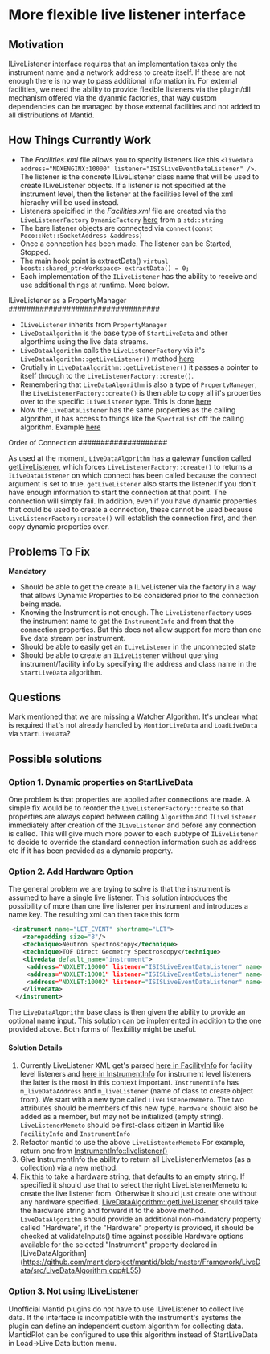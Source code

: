 More flexible live listener interface
=====================================

Motivation
----------

ILiveListener interface requires that an implementation takes only the instrument name and a network address to create itself. 
If these are not enough there is no way to pass additional information in. For external facilities, we need the ability to provide flexible listeners via the plugin/dll mechanism offered via the dyanmic factories, that way custom dependencies can be managed by those external facilities and not added to all distributions of Mantid.

How Things Currently Work
-------------------------

* The *Facilities.xml* file allows you to specify listeners like this `<livedata address="NDXENGINX:10000" listener="ISISLiveEventDataListener" />`. The listener is the concrete ILiveListener class name that will be used to create ILiveListener objects. If a listener is not specified at the instrument level, then the listener at the facilities level of the xml hierachy will be used instead.
* Listeners speicified in the *Facilities.xml* file are created via the `LiveListenerFactory` `DynamicFactory`  [here](https://github.com/mantidproject/mantid/blob/master/Framework/API/src/LiveListenerFactory.cpp#L44:L45) from a `std::string`
* The bare listener objects are connected via `connect(const Poco::Net::SocketAddress &address)`
* Once a connection has been made. The listener can be Started, Stopped.  
* The main hook point is extractData() `virtual boost::shared_ptr<Workspace> extractData() = 0;`
* Each implementation of the `ILiveListener` has the ability to receive and use additional things at runtime. More below.

ILiveListener as a PropertyManager
##################################

* `ILiveListener` inherits from `PropertyManager` 
* `LiveDataAlgorithm` is the base type of `StartLiveData` and other algorthims using the live data streams.
* `LiveDataAlgorithm` calls the `LiveListenerFactory` via it's `LiveDataAlgorithm::getLiveListener()` method [here](https://github.com/mantidproject/mantid/blob/master/Framework/LiveData/src/StartLiveData.cpp#L146)
* Crutially in `LiveDataAlgorithm::getLiveListener()` it passes a pointer to itself through to the `LiveListenerFactory::create()`.
* Remembering that `LiveDataAlgorithm` is also a type of `PropertyManager`, the `LiveListenerFactory::create()` is then able to copy all it's properties over to the specific `ILiveListener` type. This is done [here](https://github.com/mantidproject/mantid/blob/master/Framework/API/src/LiveListenerFactory.cpp#L48)
* Now the `LiveDataListener` has the same properties as the calling algorithm, it has access to things like the `SpectraList` off the calling algorithm. Example [here](https://github.com/mantidproject/mantid/blob/master/Framework/LiveData/src/ISISHistoDataListener.cpp#L105)

Order of Connection
####################

As used at the moment, `LiveDataAlgorithm` has a gateway function called [getLiveListener](https://github.com/mantidproject/mantid/blob/master/Framework/LiveData/src/LiveDataAlgorithm.cpp#L186:L197), which forces `LiveListenerFactory::create()` to returns a `ILiveDataListener` on which connect has been called because the connect argument is set to true. `getLiveListener` also starts the listener.If you don't have enough information to start the connection at that point. The connection will simply fail. In addition, even if you have dynamic properties that could be used to create a connection, these cannot be used because `LiveListenerFactory::create()` will establish the connection first, and then copy dynamic properties over.

Problems To Fix
---------------

**Mandatory**

* Should be able to get the create a ILiveListener via the factory in a way that allows Dynamic Properties to be considered prior to the connection being made.
* Knowing the Instrument is not enough. The `LiveListenerFactory` uses the instrument name to get the `InstrumentInfo` and from that the connection properties. But this does not allow support for more than one live data stream per instrument.
* Should be able to easily get an `ILiveListener` in the unconnected state
* Should be able to create an `ILiveListener` without querying instrument/facility info by specifying the address and class name in the `StartLiveData` algorithm.

Questions
---------
Mark mentioned that we are missing a Watcher Algorithm. It's unclear what is required that's not already handled by `MontiorLiveData` and `LoadLiveData` via `StartLiveData`?


Possible solutions
------------------

### Option 1. Dynamic properties on StartLiveData

One problem is that properties are applied after connections are made. A simple fix would be to reorder the `LiveListenerFactory::create` so that properties are always copied between calling `Algorithm` and `ILiveListener` immediately after creation of the `ILiveListener` and before any connection is called. This will give much more power to each subtype of `ILiveListener` to decide to override the standard connection information such as address etc if it has been provided as a dynamic property.

### Option 2. Add Hardware Option

The general problem we are trying to solve is that the instrument is assumed to have a single live listener. This solution introduces the possibility of more than one live listener per instrument and introduces a name key. The resulting xml can then take this form

```xml
 <instrument name="LET_EVENT" shortname="LET">
    <zeropadding size="8"/>
    <technique>Neutron Spectroscopy</technique>
    <technique>TOF Direct Geometry Spectroscopy</technique>
    <livedata default_name="instrument">
     <address="NDXLET:10000" listener="ISISLiveEventDataListener" name="instrument"/>
     <address="NDXLET:10001" listener="ISISLiveEventDataListener" name="detector1" />
     <address="NDXLET:10002" listener="ISISLiveEventDataListener" name="bank1" />
    </livedata>
  </instrument>
```
The `LiveDataAlgorithm` base class is then given the ability to provide an optional name input. This solution can be implemented in addition to the one provided above. Both forms of flexibility might be useful.



#### Solution Details

1. Currently LiveListener XML get's parsed [here in FacilityInfo](https://github.com/mantidproject/mantid/blob/master/Framework/Kernel/src/FacilityInfo.cpp#L139:L146) for facility level listeners  and [here in InstrumentInfo](https://github.com/mantidproject/mantid/blob/master/Framework/Kernel/src/InstrumentInfo.cpp#L223:L250) for instrument level listeners  the latter is the most in this context important. `InstrumentInfo` has `m_liveDataAddress` and `m_liveListener` (name of class to create object from). We start with a new type called `LiveListenerMemeto`. The two attributes should be members of this new type. `hardware` should also be added as a member, but may not be initialized (empty string).   `LiveListenerMemeto` should be first-class citizen in Mantid like `FacilityInfo` and `InstrumentInfo`
1. Refactor mantid to use the above `LiveListenterMemeto` For example, return one from [InstrumentInfo::livelistener()](https://github.com/mantidproject/mantid/blob/master/Framework/Kernel/inc/MantidKernel/InstrumentInfo.h#L68) 
1. Give InstrumentInfo the ability to return all LiveListenerMemetos (as a collection) via a new method.
1. [Fix this](https://github.com/mantidproject/mantid/blob/master/Framework/API/src/LiveListenerFactory.cpp#L36) to take a hardware string, that defaults to an empty string. If specified it should use that to select the right LiveListenerMemeto to create the live listener from. Otherwise it should just create one without any hardware specified. [LiveDataAlgorithm::getLiveListener]( https://github.com/mantidproject/mantid/blob/master/Framework/LiveData/src/LiveDataAlgorithm.cpp#L186:L197) should take the hardware string and forward it to the above method. `LiveDataAlgorithm` should provide an additional non-mandatory property called "Hardware", if the "Hardware" property is provided, it should be checked at validateInputs() time against possible Hardware options available for the selected "Instrument" property declared in [LiveDataAlgorithm] (https://github.com/mantidproject/mantid/blob/master/Framework/LiveData/src/LiveDataAlgorithm.cpp#L55)


### Option 3. Not using ILiveListener

Unofficial Mantid plugins do not have to use ILiveListener to collect live data. If the interface is incompatible with the
instrument's systems the plugin can define an independent custom algorithm for collecting data. MantidPlot can be configured
to use this algorithm instead of StartLiveData in Load->Live Data button menu.
